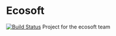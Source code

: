 # Ecosoft
[![Build Status](https://travis-ci.com/summerprogram2019/ecosoft.svg?branch=develop)](https://travis-ci.com/summerprogram2019/ecosoft)
Project for the ecosoft team
